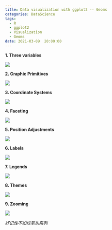 ```yaml
---
title: Data visualization with ggplot2 -- Geoms
categories: DataScience
tags:
  - R 
  - ggplot2
  - Visualization
  - Geoms
date: 2021-03-09  20:00:00
---
```

**1. Three variables**

![](https://tva1.sinaimg.cn/large/008eGmZEly1gocvfsuqckj319w08w0vh.jpg)

**2. Graphic Primitives**

![](https://tva1.sinaimg.cn/large/008eGmZEly1gocvvhnltbj30nu0vwq84.jpg)

**3. Coordinate Systems**

![](https://tva1.sinaimg.cn/large/008eGmZEly1gocwg0usb3j30gm0legpi.jpg)

**4. Faceting**

![](https://tva1.sinaimg.cn/large/008eGmZEly1gocwgxj5lqj30is0pggq7.jpg)

**5. Position Adjustments**

![](https://tva1.sinaimg.cn/large/008eGmZEly1godqjphtqjj30je0jo789.jpg)

**6. Labels**

![](https://tva1.sinaimg.cn/large/008eGmZEly1godqk9y7coj30iw0a2762.jpg)

**7. Legends**

![](https://tva1.sinaimg.cn/large/008eGmZEly1godqkv0mifj30j20a040a.jpg)

**8. Themes**

![](https://tva1.sinaimg.cn/large/008eGmZEly1godqlfsi8yj30ji098myu.jpg)

**9. Zooming**

![](https://tva1.sinaimg.cn/large/008eGmZEly1godqlzarjrj30iu09etac.jpg)

*好记性不如烂笔头系列*